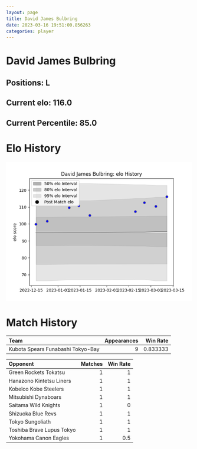 ```yaml
---  
layout: page  
title: David James Bulbring  
date: 2023-03-16 19:51:00.856263  
categories: player  
---
```

# David James Bulbring

## Positions: L

## Current elo: 116.0

## Current Percentile: 85.0

# Elo History


![elo history](history_DavidJamesBulbring.png)
# Match History


| Team                              |   Appearances |   Win Rate |
|:----------------------------------|--------------:|-----------:|
| Kubota Spears Funabashi Tokyo-Bay |             9 |   0.833333 |

| Opponent                  |   Matches |   Win Rate |
|:--------------------------|----------:|-----------:|
| Green Rockets Tokatsu     |         1 |        1   |
| Hanazono Kintetsu Liners  |         1 |        1   |
| Kobelco Kobe Steelers     |         1 |        1   |
| Mitsubishi Dynaboars      |         1 |        1   |
| Saitama Wild Knights      |         1 |        0   |
| Shizuoka Blue Revs        |         1 |        1   |
| Tokyo Sungoliath          |         1 |        1   |
| Toshiba Brave Lupus Tokyo |         1 |        1   |
| Yokohama Canon Eagles     |         1 |        0.5 |